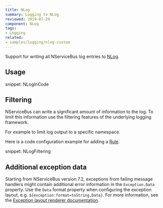 ```yaml
---
title: NLog
summary: Logging to NLog
reviewed: 2019-07-29
component: NLog
tags:
- Logging
related:
- samples/logging/nlog-custom
---
```


Support for writing all NServiceBus log entries to [NLog](https://nlog-project.org/).


## Usage

snippet: NLogInCode


## Filtering

NServiceBus can write a significant amount of information to the log. To limit this information use the filtering features of the underlying logging framework.

For example to limit log output to a specific namespace.

Here is a code configuration example for adding a [Rule](https://github.com/nlog/NLog/wiki/Configuration-file#rules).

snippet: NLogFiltering

## Additional exception data

Starting from NServiceBus version 7.2, exceptions from failing message handlers might contain additional error information in the `Exception.Data` property. Use the `Data` format property when configuring the exception layout, e.g. `${exception:format=toString,Data}`. For more information, see the [Exception layout renderer documentation](https://github.com/NLog/NLog/wiki/Exception-layout-renderer).
